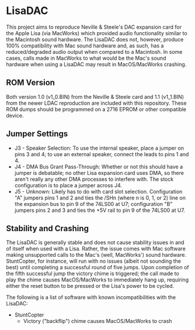 # LisaDAC
 
This project aims to reproduce Neville & Steele's DAC expansion card for the Apple Lisa (via MacWorks) which provided audio functionality similar to the Macintosh sound hardware. The LisaDAC does not, however, produce 100% compatibility with Mac sound hardware and, as such, has a reduced/degraded audio output when compared to a Macintosh. In some cases, calls made in MacWorks to what would be the Mac's sound hardware when using a LisaDAC may result in MacOS/MacWorks crashing.

## ROM Version

Both version 1.0 (v1_0.BIN) from the Neville & Steele card and 1.1 (v1_1.BIN) from the newer LDAC reproduction are included with this repository. These ROM dumps should be programmed on a 2716 EPROM or other compatible device.

## Jumper Settings

- J3 - Speaker Selection: To use the internal speaker, place a jumper on pins 3 and 4; to use an external speaker, connect the leads to pins 1 and 4.
- J4 - DMA Bus Grant Pass-Through: Whether or not this should have a jumper is debatable; no other Lisa expansion card uses DMA, so there aren't really any other DMA processes to interfere with. The stock configuration is to place a jumper across J4.
- J5 - Unknown: Likely has to do with card slot selection. Configuration "A" jumpers pins 1 and 2 and ties the /SHn (where n is 0, 1, or 2) line on the expansion bus to pin 9 of the 74LS00 at U7; configuration "B" jumpers pins 2 and 3 and ties the +5V rail to pin 9 of the 74LS00 at U7.

## Stability and Crashing

The LisaDAC is generally stable and does not cause stability issues in and of itself when used with a Lisa. Rather, the issue comes with Mac software making unsupported calls to the Mac's (well, MacWorks') sound hardware. StuntCopter, for instance, will run with no issues (albeit not sounding the best) until completing a successful round of five jumps. Upon completion of the fifth successful jump the victory chime is triggered; the call made to play the chime causes MacOS/MacWorks to immediately hang up, requiring either the reset button to be pressed or the Lisa's power to be cycled.

The following is a list of software with known incompatibilities with the LisaDAC:

- StuntCopter
	- Victory ("backflip") chime causes MacOS/MacWorks to crash
